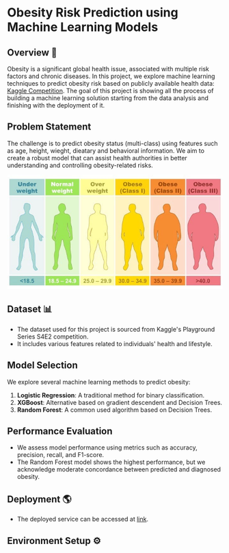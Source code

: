 # Obesity Risk Prediction using Machine Learning Models

## Overview 💊

Obesity is a significant global health issue, associated with multiple risk factors and chronic diseases. In this project, we explore machine learning techniques to predict obesity risk based on publicly available health data: [Kaggle Competition](https://www.kaggle.com/competitions/playground-series-s4e2). The goal of this project is showing all the process of building a machine learning solution starting from the data analysis and finishing with the deployment of it.

## Problem Statement

The challenge is to predict obesity status (multi-class) using features such as age, height, wieght, dieatary and behavioral information. We aim to create a robust model that can assist health authorities in better understanding and controlling obesity-related risks.

![Obesity Risk Lveles](public/imgs/obesity_levels.jpg)

## Dataset 📊

- The dataset used for this project is sourced from Kaggle's Playground Series S4E2 competition.
- It includes various features related to individuals' health and lifestyle.

## Model Selection

We explore several machine learning methods to predict obesity:

1. **Logistic Regression**: A traditional method for binary classification.
2. **XGBoost**: Alternative based on gradient descendent and Decision Trees.
3. **Random Forest**: A common used algorithm based on Decision Trees.

## Performance Evaluation

- We assess model performance using metrics such as accuracy, precision, recall, and F1-score.
- The Random Forest model shows the highest performance, but we acknowledge moderate concordance between predicted and diagnosed obesity.

## Deployment 🌎

- The deployed service can be accessed at [link](link).

## Environment Setup ⚙️
